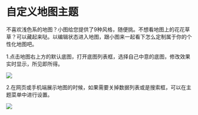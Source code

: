 # 自定义地图主题
不喜欢浅色系的地图？小图给您提供了9种风格，随便挑。不想看地图上的花花草草？可以藏起来哒。以编辑状态进入地图，跟小图来一起看下怎么定制属于你的个性化地图吧。

1.点击地图右上方的默认底图，打开底图列表框，选择自己中意的底图，修改效果实时显示，所见即所得。

![](https://pic.dituwuyou.com/map%2Fpicture%2F11.7%2F2015-11-06_19-03-33.jpg)

2.在网页或手机端展示地图的时候，如果需要关掉数据列表或是搜索框，可以在主题菜单中进行设置。

![](https://pic.dituwuyou.com/map%2Fpicture%2F11.7%2F2015-11-07_13-28-24.jpg)
